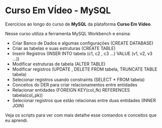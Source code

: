 # Curso Em VÍdeo - MySQL

Exercícios ao longo do curso de **MySQL** da plataforma **Curso Em Vídeo**.

Nesse curso utiliza a ferramenta MySQL Workbench e ensina:

* Criar Banco de Dados e algumas configurações (CREATE DATABASE)
* Criar as tabelas e suas estruturas (CREATE TABLE)
* Inserir Registros (INSER INTO tabela (c1, c2 , c3 ...) VALUE (v1, v2, v3 ...))
* Modificar estruturas de tabela (ALTER TABLE)
* Modificar registros (UPDATE <tabela>, DELETE FROM tabela, TRUNCATE TABLE tabela)
* Selecionar registros usando constraints (SELECT * FROM tabela)
* Conceitos do DER para criar relacionamentos entre entidades
* Relacionar entidades (FOREIGN KEY(col_fk) REFERENCES tabela(col_pk))
* Selecionar registros que estão relacionas entre duas entidades (INNER JOIN)

Veja os scripts para ver com mais detalhe esse comandos e conceitos que eu aprendi.
